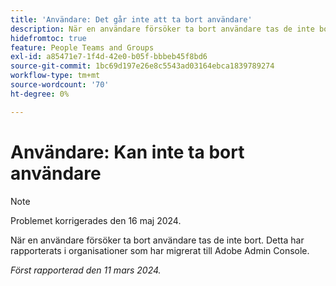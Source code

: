 ```yaml
---
title: 'Användare: Det går inte att ta bort användare'
description: När en användare försöker ta bort användare tas de inte bort. Detta har rapporterats i organisationer som har migrerat till Adobe Admin Console.
hidefromtoc: true
feature: People Teams and Groups
exl-id: a85471e7-1f4d-42e0-b05f-bbbeb45f8bd6
source-git-commit: 1bc69d197e26e8c5543ad03164ebca1839789274
workflow-type: tm+mt
source-wordcount: '70'
ht-degree: 0%

---
```


# Användare: Kan inte ta bort användare

>[!NOTE]
>
>Problemet korrigerades den 16 maj 2024.

När en användare försöker ta bort användare tas de inte bort. Detta har rapporterats i organisationer som har migrerat till Adobe Admin Console.

_Först rapporterad den 11 mars 2024._
